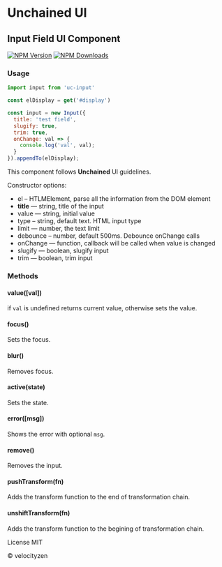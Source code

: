 # Unchained UI

## Input Field UI Component

[![NPM Version](https://img.shields.io/npm/v/uc-input-field.svg?style=flat-square)](https://www.npmjs.com/package/uc-input-field)
[![NPM Downloads](https://img.shields.io/npm/dt/uc-input-field.svg?style=flat-square)](https://www.npmjs.com/package/uc-input-field)

### Usage

```js
import input from 'uc-input'

const elDisplay = get('#display')

const input = new Input({
  title: 'test field',
  slugify: true,
  trim: true,
  onChange: val => {
    console.log('val', val);
  }
}).appendTo(elDisplay);

```

This component follows **Unchained** UI guidelines.

Constructor options:

* el – HTLMElement, parse all the information from the DOM element
* **title** — string, title of the input
* value — string, initial value
* type – string, default text. HTML input type
* limit — number, the text limit
* debounce – number, default 500ms. Debounce onChange calls
* onChange — function, callback will be called when value is changed
* slugify — boolean, slugify input
* trim — boolean, trim input

### Methods

#### value([val])

if `val` is undefined returns current value, otherwise sets the value.

#### focus()

Sets the focus.

#### blur()

Removes focus.

#### active(state)

Sets the state.

#### error([msg])

Shows the error with optional `msg`.

#### remove()

Removes the input.

#### pushTransform(fn)

Adds the transform function to the end of transformation chain.

#### unshiftTransform(fn)

Adds the transform function to the begining of transformation chain.

License MIT

© velocityzen

